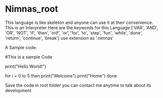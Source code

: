 # Nimnas_root
This language is like skeleton and anyone can use it at their convenience.
This is an Interpreter
Here are the keywords for this Language 
['VAR', 'AND', 'OR', 'NOT', 'if', 'then', 'orif', 'or', 'for', 'to', 'step', 'fun', 'while', 'done', 'return', 'continue', 'break']
use extension as '.nimnas' 

A Sample code:

#This is a sample Code

print("Hello World!")

for i = 0 to 5 then
	print("Welcome")
	print("Home")
done

Save the code in root folder
you can contact me anytime to talk about its development

